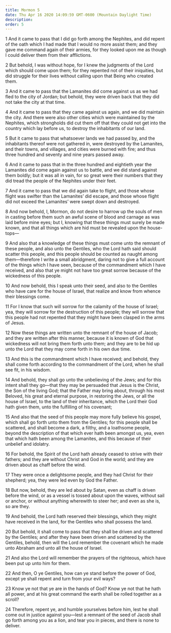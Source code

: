 ```yaml
---
title: Mormon 5
date: Thu Apr 16 2020 14:09:59 GMT-0600 (Mountain Daylight Time)
description: 
order: 5
---
```


<p>
  1 And it came to pass that I did go forth among the Nephites, and did repent
  of the oath which I had made that I would no more assist them; and they gave
  me command again of their armies, for they looked upon me as though I could
  deliver them from their afflictions.
</p>
<p>
  2 But behold, I was without hope, for I knew the judgments of the Lord which
  should come upon them; for they repented not of their iniquities, but did
  struggle for their lives without calling upon that Being who created them.
</p>
<p>
  3 And it came to pass that the Lamanites did come against us as we had fled to
  the city of Jordan; but behold, they were driven back that they did not take
  the city at that time.
</p>
<p>
  4 And it came to pass that they came against us again, and we did maintain the
  city. And there were also other cities which were maintained by the Nephites,
  which strongholds did cut them off that they could not get into the country
  which lay before us, to destroy the inhabitants of our land.
</p>
<p>
  5 But it came to pass that whatsoever lands we had passed by, and the
  inhabitants thereof were not gathered in, were destroyed by the Lamanites, and
  their towns, and villages, and cities were burned with fire; and thus three
  hundred and seventy and nine years passed away.
</p>
<p>
  6 And it came to pass that in the three hundred and eightieth year the
  Lamanites did come again against us to battle, and we did stand against them
  boldly; but it was all in vain, for so great were their numbers that they did
  tread the people of the Nephites under their feet.
</p>
<p>
  7 And it came to pass that we did again take to flight, and those whose flight
  was swifter than the Lamanites&#x2019; did escape, and those whose flight did
  not exceed the Lamanites&#x2019; were swept down and destroyed.
</p>
<p>
  8 And now behold, I, Mormon, do not desire to harrow up the souls of men in
  casting before them such an awful scene of blood and carnage as was laid
  before mine eyes; but I, knowing that these things must surely be made known,
  and that all things which are hid must be revealed upon the house-tops&#x2014;
</p>
<p>
  9 And also that a knowledge of these things must come unto the remnant of
  these people, and also unto the Gentiles, who the Lord hath said should
  scatter this people, and this people should be counted as naught among
  them&#x2014;therefore I write a small abridgment, daring not to give a full
  account of the things which I have seen, because of the commandment which I
  have received, and also that ye might not have too great sorrow because of the
  wickedness of this people.
</p>
<p>
  10 And now behold, this I speak unto their seed, and also to the Gentiles who
  have care for the house of Israel, that realize and know from whence their
  blessings come.
</p>
<p>
  11 For I know that such will sorrow for the calamity of the house of Israel;
  yea, they will sorrow for the destruction of this people; they will sorrow
  that this people had not repented that they might have been clasped in the
  arms of Jesus.
</p>
<p>
  12 Now these things are written unto the remnant of the house of Jacob; and
  they are written after this manner, because it is known of God that wickedness
  will not bring them forth unto them; and they are to be hid up unto the Lord
  that they may come forth in his own due time.
</p>
<p>
  13 And this is the commandment which I have received; and behold, they shall
  come forth according to the commandment of the Lord, when he shall see fit, in
  his wisdom.
</p>
<p>
  14 And behold, they shall go unto the unbelieving of the Jews; and for this
  intent shall they go&#x2014;that they may be persuaded that Jesus is the
  Christ, the Son of the living God; that the Father may bring about, through
  his most Beloved, his great and eternal purpose, in restoring the Jews, or all
  the house of Israel, to the land of their inheritance, which the Lord their
  God hath given them, unto the fulfilling of his covenant;
</p>
<p>
  15 And also that the seed of this people may more fully believe his gospel,
  which shall go forth unto them from the Gentiles; for this people shall be
  scattered, and shall become a dark, a filthy, and a loathsome people, beyond
  the description of that which ever hath been amongst us, yea, even that which
  hath been among the Lamanites, and this because of their unbelief and
  idolatry.
</p>
<p>
  16 For behold, the Spirit of the Lord hath already ceased to strive with their
  fathers; and they are without Christ and God in the world; and they are driven
  about as chaff before the wind.
</p>
<p>
  17 They were once a delightsome people, and they had Christ for their
  shepherd; yea, they were led even by God the Father.
</p>
<p>
  18 But now, behold, they are led about by Satan, even as chaff is driven
  before the wind, or as a vessel is tossed about upon the waves, without sail
  or anchor, or without anything wherewith to steer her; and even as she is, so
  are they.
</p>
<p>
  19 And behold, the Lord hath reserved their blessings, which they might have
  received in the land, for the Gentiles who shall possess the land.
</p>
<p>
  20 But behold, it shall come to pass that they shall be driven and scattered
  by the Gentiles; and after they have been driven and scattered by the
  Gentiles, behold, then will the Lord remember the covenant which he made unto
  Abraham and unto all the house of Israel.
</p>
<p>
  21 And also the Lord will remember the prayers of the righteous, which have
  been put up unto him for them.
</p>
<p>
  22 And then, O ye Gentiles, how can ye stand before the power of God, except
  ye shall repent and turn from your evil ways?
</p>
<p>
  23 Know ye not that ye are in the hands of God? Know ye not that he hath all
  power, and at his great command the earth shall be rolled together as a
  scroll?
</p>
<p>
  24 Therefore, repent ye, and humble yourselves before him, lest he shall come
  out in justice against you&#x2014;lest a remnant of the seed of Jacob shall go
  forth among you as a lion, and tear you in pieces, and there is none to
  deliver.
</p>
